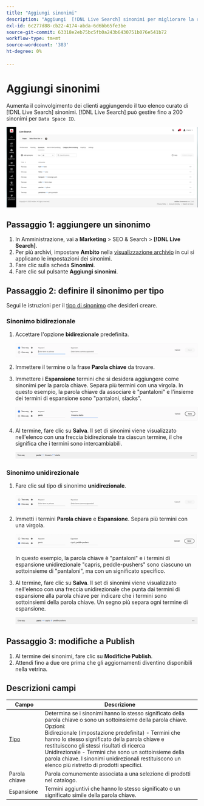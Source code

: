 ```yaml
---
title: "Aggiungi sinonimi"
description: "Aggiungi  [!DNL Live Search] sinonimi per migliorare la risposta alle richieste di ricerca."
exl-id: 6c277d88-cb22-4174-abda-6d6bb65fe3be
source-git-commit: 63318e2eb75bc5fb0a243b6430751b076e541b72
workflow-type: tm+mt
source-wordcount: '383'
ht-degree: 0%

---
```


# Aggiungi sinonimi

Aumenta il coinvolgimento dei clienti aggiungendo il tuo elenco curato di [!DNL Live Search] sinonimi. [!DNL Live Search] può gestire fino a 200 sinonimi per `Data Space ID`.

![[!DNL Live Search] sinonimi](assets/synonym-workspace.png)

## Passaggio 1: aggiungere un sinonimo

1. In Amministrazione, vai a **Marketing** > SEO &amp; Search > **[!DNL Live Search]**.
1. Per più archivi, impostare **Ambito** nella [visualizzazione archivio](https://experienceleague.adobe.com/docs/commerce-admin/start/setup/websites-stores-views.html#scope-settings) in cui si applicano le impostazioni dei sinonimi.
1. Fare clic sulla scheda **Sinonimi**.
1. Fare clic sul pulsante **Aggiungi sinonimi**.

## Passaggio 2: definire il sinonimo per tipo

Segui le istruzioni per il [tipo di sinonimo](synonyms-type.md) che desideri creare.

### Sinonimo bidirezionale

1. Accettare l&#39;opzione **bidirezionale** predefinita.

   ![Aggiungi sinonimo bidirezionale](assets/synonym-add-two-way.png)


1. Immettere il termine o la frase **Parola chiave** da trovare.
1. Immettere i **Espansione** termini che si desidera aggiungere come sinonimi per la parola chiave. Separa più termini con una virgola.
In questo esempio, la parola chiave da associare è &quot;pantaloni&quot; e l&#39;insieme dei termini di espansione sono &quot;pantaloni, slacks&quot;.

   ![Esempio di sinonimo bidirezionale](assets/synonym-add-two-way-example.png)

1. Al termine, fare clic su **Salva**.
Il set di sinonimi viene visualizzato nell&#39;elenco con una freccia bidirezionale tra ciascun termine, il che significa che i termini sono intercambiabili.

   ![Sinonimo bidirezionale](assets/synonym-two-way.png)

### Sinonimo unidirezionale

1. Fare clic sul tipo di sinonimo **unidirezionale**.

   ![Aggiungi sinonimo unidirezionale](assets/synonym-add-one-way.png)

1. Immetti i termini **Parola chiave** e **Espansione**. Separa più termini con una virgola.

   ![Esempio di sinonimo unidirezionale](assets/synonym-add-one-way-example.png)

   In questo esempio, la parola chiave è &quot;pantaloni&quot; e i termini di espansione unidirezionale &quot;capris, peddle-pushers&quot; sono ciascuno un sottoinsieme di &quot;pantaloni&quot;, ma con un significato specifico.

1. Al termine, fare clic su **Salva**.
Il set di sinonimi viene visualizzato nell&#39;elenco con una freccia unidirezionale che punta dai termini di espansione alla parola chiave per indicare che i termini sono sottoinsiemi della parola chiave. Un segno più separa ogni termine di espansione.

   ![Sinonimo unidirezionale](assets/synonym-one-way.png)

## Passaggio 3: modifiche a Publish

1. Al termine dei sinonimi, fare clic su **Modifiche Publish**.
1. Attendi fino a due ore prima che gli aggiornamenti diventino disponibili nella vetrina.

## Descrizioni campi

| Campo | Descrizione |
|--- |--- |
| [Tipo](synonyms.md) | Determina se i sinonimi hanno lo stesso significato della parola chiave o sono un sottoinsieme della parola chiave. Opzioni:<br />Bidirezionale (impostazione predefinita) - Termini che hanno lo stesso significato della parola chiave e restituiscono gli stessi risultati di ricerca<br />Unidirezionale - Termini che sono un sottoinsieme della parola chiave. I sinonimi unidirezionali restituiscono un elenco più ristretto di prodotti specifici. |
| Parola chiave | Parola comunemente associata a una selezione di prodotti nel catalogo. |
| Espansione | Termini aggiuntivi che hanno lo stesso significato o un significato simile della parola chiave. |
